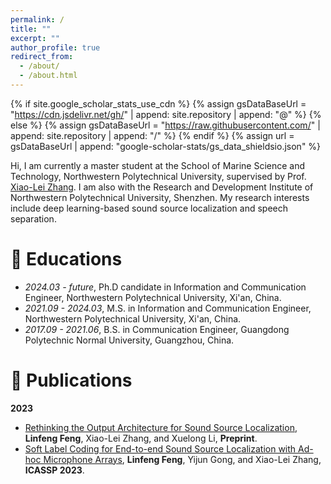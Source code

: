 ```yaml
---
permalink: /
title: ""
excerpt: ""
author_profile: true
redirect_from: 
  - /about/
  - /about.html
---
```


{% if site.google_scholar_stats_use_cdn %}
{% assign gsDataBaseUrl = "https://cdn.jsdelivr.net/gh/" | append: site.repository | append: "@" %}
{% else %}
{% assign gsDataBaseUrl = "https://raw.githubusercontent.com/" | append: site.repository | append: "/" %}
{% endif %}
{% assign url = gsDataBaseUrl | append: "google-scholar-stats/gs_data_shieldsio.json" %}

<span class='anchor' id='about-me'></span>

Hi, I am currently a master student at the School of Marine Science and Technology, Northwestern Polytechnical University, supervised by Prof. [Xiao-Lei Zhang](http://www.xiaolei-zhang.net/). I am also with the Research and Development Institute of Northwestern Polytechnical University, Shenzhen. My research interests include deep learning-based sound source localization and speech separation.


# 🏫 Educations
- *2024.03 - future*, Ph.D candidate in Information and Communication Engineer, Northwestern Polytechnical University, Xi'an, China.
- *2021.09 - 2024.03*, M.S. in Information and Communication Engineer, Northwestern Polytechnical University, Xi'an, China.
- *2017.09 - 2021.06*, B.S. in Communication Engineer, Guangdong Polytechnic Normal University, Guangzhou, China.


# 📝 Publications

**2023**
- [Rethinking the Output Architecture for Sound Source Localization](https://arxiv.org/abs/2311.12305), **Linfeng Feng**, Xiao-Lei Zhang, and Xuelong Li, **Preprint**.
- [Soft Label Coding for End-to-end Sound Source Localization with Ad-hoc Microphone Arrays](https://ieeexplore.ieee.org/abstract/document/10094647), **Linfeng Feng**, Yijun Gong, and Xiao-Lei Zhang, **ICASSP 2023**.
